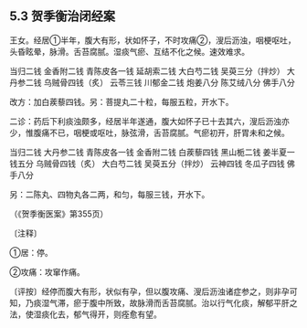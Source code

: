 ## 5.3 贺季衡治闭经案

王女。经居①半年，腹大有形，状如怀子，不时攻痛②，溲后沥浊，咽梗呕吐，头昏眩晕，脉滑。舌苔腐腻。湿痰气瘀、互结不化之候。速效难求。

当归二钱 金香附二钱 青陈皮各一钱 延胡索二钱 大白芍二钱 吴萸三分（拌炒） 大丹参二钱 乌贼骨四钱（炙） 云苓三钱 川郁金二钱 炮姜八分 陈艾绒八分 佛手八分

改方：加白蒺藜四钱。另：菩提丸二十粒，每服五粒，开水下。

二诊：药后下利痰浊颇多，经居半年遂通，腹大如怀子已十去其六，溲后沥浊亦少，惟腹痛不已，咽梗或呕吐，脉弦滑，舌苔腐腻。气瘀初开，肝胃未和之候。

当归二钱 大丹参二钱 青陈皮各一钱 金香附二钱 白蒺藜四钱 黑山栀二钱 姜半夏一钱五分 乌贼骨四钱（炙） 大白芍二钱 吴萸五分（拌炒） 云神四钱 冬瓜子四钱 佛手八分

另：二陈丸、四物丸各二两，和匀，每服三钱，开水下。

（《贺季衡医案》第355页）

〔注释〕

①居：停。

②攻痛：攻窜作痛。

〔评按〕经停而腹大有形，状似有孕，但以腹攻痛、溲后沥浊诸症参之，则非孕可知，乃痰湿气滞，瘀于腹中所致，故脉滑而舌苔腐腻。治以行气化痰，解郁平肝之法，使湿痰化去，郁气得开，则痊愈有望。
